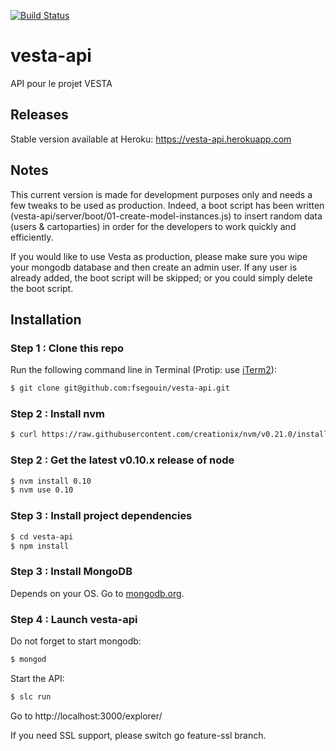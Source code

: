 [![Build Status](https://magnum.travis-ci.com/fsegouin/vesta-api.svg?token=4x4UvbeFh8atjWWPoEFD)](https://magnum.travis-ci.com/fsegouin/vesta-api)
# vesta-api

API pour le projet VESTA

## Releases

Stable version available at Heroku: https://vesta-api.herokuapp.com

## Notes

This current version is made for development purposes only and needs a few tweaks to be used as production. Indeed, a boot script has been written (vesta-api/server/boot/01-create-model-instances.js) to insert random data (users & cartoparties) in order for the developers to work quickly and efficiently.

If you would like to use Vesta as production, please make sure you wipe your mongodb database and then create an admin user. If any user is already added, the boot script will be skipped; or you could simply delete the boot script.

## Installation

### Step 1 : Clone this repo
Run the following command line in Terminal (Protip: use [iTerm2](http://www.iterm2.com/#/section/home)):

```bash
$ git clone git@github.com:fsegouin/vesta-api.git
```
### Step 2 : Install nvm

```bash
$ curl https://raw.githubusercontent.com/creationix/nvm/v0.21.0/install.sh | bash
```

### Step 2 : Get the latest v0.10.x release of node

```bash
$ nvm install 0.10
$ nvm use 0.10
```

### Step 3 : Install project dependencies

```bash
$ cd vesta-api
$ npm install
```

### Step 3 : Install MongoDB

Depends on your OS. Go to [mongodb.org](http://www.mongodb.org/downloads).

### Step 4 : Launch vesta-api

Do not forget to start mongodb:

```bash
$ mongod
```
Start the API:

```bash
$ slc run
```

Go to http://localhost:3000/explorer/

If you need SSL support, please switch go feature-ssl branch.
